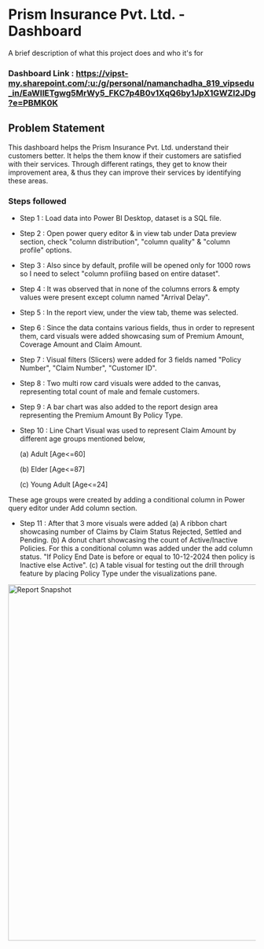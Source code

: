 
# Prism Insurance Pvt. Ltd. -Dashboard

A brief description of what this project does and who it's for

### Dashboard Link : https://vipst-my.sharepoint.com/:u:/g/personal/namanchadha_819_vipsedu_in/EaWIlETgwg5MrWy5_FKC7p4B0v1XqQ6by1JpX1GWZl2JDg?e=PBMK0K

## Problem Statement

This dashboard helps the Prism Insurance Pvt. Ltd. understand their customers better. It helps the them know if their customers are satisfied with their services. Through different ratings, they get to know their improvement area, & thus they can improve their services by identifying these areas. 

### Steps followed 

- Step 1 : Load data into Power BI Desktop, dataset is a SQL file.
- Step 2 : Open power query editor & in view tab under Data preview section, check "column distribution", "column quality" & "column profile" options.
- Step 3 : Also since by default, profile will be opened only for 1000 rows so I need to select "column profiling based on entire dataset".
- Step 4 : It was observed that in none of the columns errors & empty values were present except column named "Arrival Delay". 
- Step 5 : In the report view, under the view tab, theme was selected.
- Step 6 : Since the data contains various fields, thus in order to represent them, card visuals were added showcasing sum of Premium Amount, Coverage Amount and Claim Amount. 
- Step 7 : Visual filters (Slicers) were added for 3 fields named "Policy Number", "Claim Number", "Customer ID".
- Step 8 : Two multi row card visuals were added to the canvas, representing total count of male and female customers.
- Step 9 : A bar chart was also added to the report design area representing the Premium Amount By Policy Type. 
- Step 10 : Line Chart Visual was used to represent Claim Amount by different age groups mentioned below,

  (a) Adult [Age<=60]

  (b) Elder [Age<=87]
  
  (c) Young Adult [Age<=24]

These age groups were created by adding a conditional column in Power query editor under Add column section.

- Step 11 : After that 3 more visuals were added 
  (a) A ribbon chart showcasing number of Claims by Claim Status Rejected, Settled and Pending. 
  (b) A donut chart showcasing the count of Active/Inactive Policies. For this a conditional column was added under the add column status.
"If Policy End Date is before or equal to 10-12-2024 then policy is Inactive else Active". 
  (c) A table visual for testing out the drill through feature by placing Policy Type under the visualizations pane.

  
<img width="1294" height="725" alt="Report Snapshot" src="https://github.com/user-attachments/assets/b17174cb-8ea5-4fc2-a105-5f8edd321437" />
